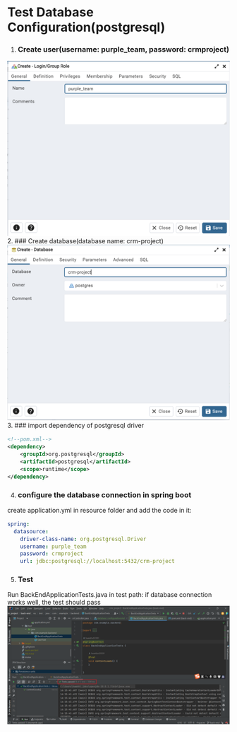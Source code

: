
# Test Database Configuration(postgresql)

1. ### Create user(username: purple_team, password: crmproject)
![img.png](img.png)
2. ### Create database(database name: crm-project)
![img_1.png](img_1.png)
3. ### import dependency of postgresql driver
~~~xml
<!--pom.xml-->
<dependency>
    <groupId>org.postgresql</groupId>
    <artifactId>postgresql</artifactId>
    <scope>runtime</scope>
</dependency>
~~~
4. ### configure the database connection in spring boot
create application.yml in resource folder and add the code in it:
~~~yaml
spring:
  datasource:
    driver-class-name: org.postgresql.Driver
    username: purple_team
    password: crmproject
    url: jdbc:postgresql://localhost:5432/crm-project
~~~
5. ### Test
Run BackEndApplicationTests.java in test path:
if database connection works well, the test should pass
![img_2.png](img_2.png)